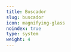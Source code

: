 ```yaml
---
title: Buscador
slug: buscador
icon: magnifying-glass
noindex: true
type: system
weight: 4
---
```

<!--
{{< search >}}
{{< forms >}}
-->